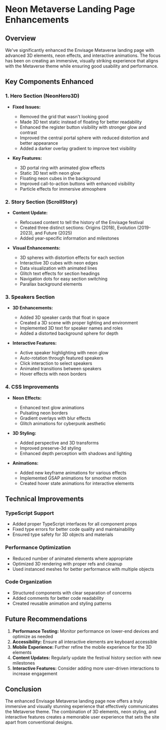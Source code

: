 # Neon Metaverse Landing Page Enhancements

## Overview

We've significantly enhanced the Envisage Metaverse landing page with advanced 3D elements, neon effects, and interactive animations. The focus has been on creating an immersive, visually striking experience that aligns with the Metaverse theme while ensuring good usability and performance.

## Key Components Enhanced

### 1. Hero Section (NeonHero3D)

- **Fixed Issues:**

  - Removed the grid that wasn't looking good
  - Made 3D text static instead of floating for better readability
  - Enhanced the register button visibility with stronger glow and contrast
  - Improved the central portal sphere with reduced distortion and better appearance
  - Added a darker overlay gradient to improve text visibility

- **Key Features:**
  - 3D portal ring with animated glow effects
  - Static 3D text with neon glow
  - Floating neon cubes in the background
  - Improved call-to-action buttons with enhanced visibility
  - Particle effects for immersive atmosphere

### 2. Story Section (ScrollStory)

- **Content Update:**

  - Refocused content to tell the history of the Envisage festival
  - Created three distinct sections: Origins (2018), Evolution (2019-2023), and Future (2025)
  - Added year-specific information and milestones

- **Visual Enhancements:**
  - 3D spheres with distortion effects for each section
  - Interactive 3D cubes with neon edges
  - Data visualization with animated lines
  - Glitch text effects for section headings
  - Navigation dots for easy section switching
  - Parallax background elements

### 3. Speakers Section

- **3D Enhancements:**

  - Added 3D speaker cards that float in space
  - Created a 3D scene with proper lighting and environment
  - Implemented 3D text for speaker names and roles
  - Added a distorted background sphere for depth

- **Interactive Features:**
  - Active speaker highlighting with neon glow
  - Auto-rotation through featured speakers
  - Click interaction to select speakers
  - Animated transitions between speakers
  - Hover effects with neon borders

### 4. CSS Improvements

- **Neon Effects:**

  - Enhanced text glow animations
  - Pulsating neon borders
  - Gradient overlays with blur effects
  - Glitch animations for cyberpunk aesthetic

- **3D Styling:**

  - Added perspective and 3D transforms
  - Improved preserve-3d styling
  - Enhanced depth perception with shadows and lighting

- **Animations:**
  - Added new keyframe animations for various effects
  - Implemented GSAP animations for smoother motion
  - Created hover state animations for interactive elements

## Technical Improvements

### TypeScript Support

- Added proper TypeScript interfaces for all component props
- Fixed type errors for better code quality and maintainability
- Ensured type safety for 3D objects and materials

### Performance Optimization

- Reduced number of animated elements where appropriate
- Optimized 3D rendering with proper refs and cleanup
- Used instanced meshes for better performance with multiple objects

### Code Organization

- Structured components with clear separation of concerns
- Added comments for better code readability
- Created reusable animation and styling patterns

## Future Recommendations

1. **Performance Testing:** Monitor performance on lower-end devices and optimize as needed
2. **Accessibility:** Ensure all interactive elements are keyboard accessible
3. **Mobile Experience:** Further refine the mobile experience for the 3D elements
4. **Content Updates:** Regularly update the festival history section with new milestones
5. **Interactive Features:** Consider adding more user-driven interactions to increase engagement

## Conclusion

The enhanced Envisage Metaverse landing page now offers a truly immersive and visually stunning experience that effectively communicates the Metaverse theme. The combination of 3D elements, neon styling, and interactive features creates a memorable user experience that sets the site apart from conventional designs.
